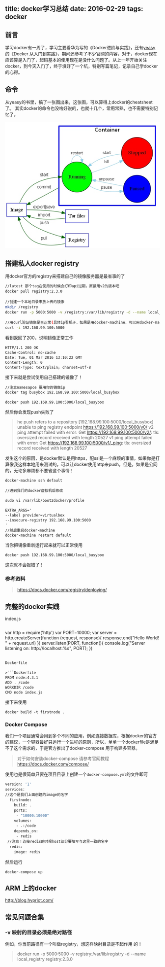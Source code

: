 title: docker学习总结 
date: 2016-02-29
tags: docker
---

## 前言
学习docker有一周了，学习主要看华为写的《Docker进阶与实践》，还有[yeasy](https://github.com/yeasy/docker_practice) 的《Docker 从入门到实践》，期间还参考了不少官网的内容，对于，docker现在应该算是入门了，起码基本的使用现在是没什么问题了。从上一年开始关注docker，到今天入门了，终于填好了一个坑，特别写篇笔记，记录自己学docker的心得。

<!--more-->
## 命令

从yeasy的书里，搞了一张图出来，这张图，可以算得上docker的cheatsheet了。
其实docker的命令也没啥好说的，也就十几个，常用常熟，也不需要特别记忆了。

![](./14566909261190.jpg)

## 搭建私人docker registry

用docker官方的registry来搭建自己的镜像服务器是最省事的了

```bash
//latest 那个tag在使用的时候会打印api过期，直接用v2的版本吧
docker pull registry:2.3.0

//创建一个本地目录来放上传的镜像
mkdir /registry
docker run -p 5000:5000 -v /registry:/var/lib/registry -d --name local_registry registry:2.3.0

//用curl验证镜像是否正常(具体ip看机子，如果是用docker-machine，可以用docker-machine ip default(你创建的虚拟机名字))
curl -i 192.168.99.100:5000
```

看到返回了200，说明镜像正常工作

```
HTTP/1.1 200 OK
Cache-Control: no-cache
Date: Tue, 01 Mar 2016 13:10:22 GMT
Content-Length: 0
Content-Type: text/plain; charset=utf-8
```

接下来就是尝试使用自己搭建的镜像了！

```
//注意namesapce 要用你的镜像ip
docker tag busybox 192.168.99.100:5000/local_busybox

docker push 192.168.99.100:5000/local_busybox 
```

然后你会发现push失败了

>he push refers to a repository [192.168.99.100:5000/local_busybox]
unable to ping registry endpoint https://192.168.99.100:5000/v0/
v2 ping attempt failed with error: Get https://192.168.99.100:5000/v2/: tls: oversized record received with length 20527
 v1 ping attempt failed with error: Get https://192.168.99.100:5000/v1/_ping: tls: oversized record received with length 20527
 
 发生这个的原因，是docker默认是用https，配ssl是一个麻烦的事情，如果你是打算像我这样本地用来测试的，可以让docker使用http来push，但是，如果是公网的，无论多麻烦都不要省这个事情！
 
 ```
 docker-machine ssh default
 
 //进到我们的docker虚拟机后修改
 
 sudo vi /var/lib/boot2docker/profile
 
 EXTRA_ARGS='               
--label provider=virtualbox             
--insecure-registry 192.168.99.100:5000                                               
' 
//然后重启docker-machine
docker-machine restart default
 ```
 
 当你把镜像重新运行起来就可以正常使用
 ```
 docker push 192.168.99.100:5000/local_busybox 
 ```
 
 这次就不会报错了！

### 参考资料
> https://docs.docker.com/registry/deploying/

## 完整的docker实践

index.js

>```js
var http = require('http')
var PORT=10000;
var server = http.createServer(function (request, response){
  response.end("Hello World! " + request.url)
})
server.listen(PORT, function(){
  console.log("Server listening on: http://localhost:%s", PORT);
})
```

Dockerfile

>```Dockerfile
FROM node:4.3.1
ADD . /code
WORKDIR /code
CMD node index.js
```

接下来使用

```
docker build -t firstnode .
```

### Docker Compose

我们一个项目通常会用到多个不同的应用，例如连接数据库，根据docker的官方的建议，一个容器最好只运行一个进程的原则，所以，单单一个dockerfile是满足不了这个需求的，于是官方推出了docker-compose 用于构建多容器。

>对于如何安装docker-compose 请参考官网教程 https://docs.docker.com/compose/

使用也是很简单只要在项目目录上创建一个`docker-compose.yml`的文件即可

```Dockerfile
version: '1'
services:
//这个是我们上面创建的image的名字
  firstnode:
    build: .
    ports: 
     - "10000:10000"
    volumes:
     - .:/code
    depends_on:
     - redis
 //注意！连接redis的时候host部分要填写与这里一致的名字
  redis:
    image: redis
```

然后运行
```
docker-compose up
```

## ARM 上的docker

http://blog.hypriot.com/

## 常见问题合集

### -v 映射的目录必须是绝对路径
例如，你当前路径有一个叫做registry，想这样映射目录是不起作用 的！
>docker run -p 5000:5000 -v registry:/var/lib/registry -d --name local_registry registry:2.3.0

